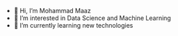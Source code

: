 - 👋 Hi, I’m Mohammad Maaz
- 👀 I’m interested in Data Science and Machine Learning
- 🌱 I’m currently learning new technologies

<!---
TheElahi/TheElahi is a ✨ special ✨ repository because its `README.md` (this file) appears on your GitHub profile.
You can click the Preview link to take a look at your changes.
--->

